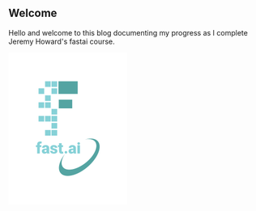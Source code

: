 ## Welcome
Hello and welcome to this blog documenting my progress as I complete Jeremy Howard's fastai course.

![Image of fast.ai logo](images/logo.png)
